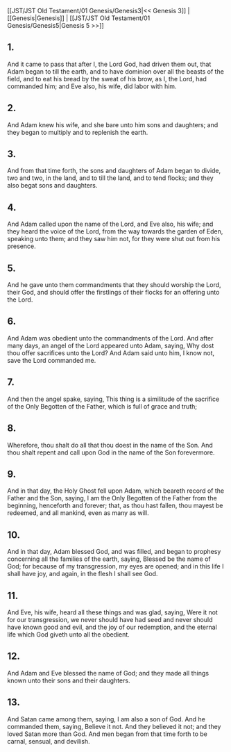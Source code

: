 [[JST/JST Old Testament/01 Genesis/Genesis3|<< Genesis 3]] | [[Genesis|Genesis]] | [[JST/JST Old Testament/01 Genesis/Genesis5|Genesis 5 >>]]
## 1.
And it came to pass that after I, the Lord God, had driven them out, that Adam began to till the earth, and to have dominion over all the beasts of the field, and to eat his bread by the sweat of his brow, as I, the Lord, had commanded him; and Eve also, his wife, did labor with him.
## 2.
And Adam knew his wife, and she bare unto him sons and daughters; and they began to multiply and to replenish the earth.
## 3.
And from that time forth, the sons and daughters of Adam began to divide, two and two, in the land, and to till the land, and to tend flocks; and they also begat sons and daughters.
## 4.
And Adam called upon the name of the Lord, and Eve also, his wife; and they heard the voice of the Lord, from the way towards the garden of Eden, speaking unto them; and they saw him not, for they were shut out from his presence.
## 5.
And he gave unto them commandments that they should worship the Lord, their God, and should offer the firstlings of their flocks for an offering unto the Lord.
## 6.
And Adam was obedient unto the commandments of the Lord. And after many days, an angel of the Lord appeared unto Adam, saying, Why dost thou offer sacrifices unto the Lord? And Adam said unto him, I know not, save the Lord commanded me.
## 7.
And then the angel spake, saying, This thing is a similitude of the sacrifice of the Only Begotten of the Father, which is full of grace and truth;
## 8.
Wherefore, thou shalt do all that thou doest in the name of the Son. And thou shalt repent and call upon God in the name of the Son forevermore.
## 9.
And in that day, the Holy Ghost fell upon Adam, which beareth record of the Father and the Son, saying, I am the Only Begotten of the Father from the beginning, henceforth and forever; that, as thou hast fallen, thou mayest be redeemed, and all mankind, even as many as will.
## 10.
And in that day, Adam blessed God, and was filled, and began to prophesy concerning all the families of the earth, saying, Blessed be the name of God; for because of my transgression, my eyes are opened; and in this life I shall have joy, and again, in the flesh I shall see God.
## 11.
And Eve, his wife, heard all these things and was glad, saying, Were it not for our transgression, we never should have had seed and never should have known good and evil, and the joy of our redemption, and the eternal life which God giveth unto all the obedient.
## 12.
And Adam and Eve blessed the name of God; and they made all things known unto their sons and their daughters.
## 13.
And Satan came among them, saying, I am also a son of God. And he commanded them, saying, Believe it not. And they believed it not; and they loved Satan more than God. And men began from that time forth to be carnal, sensual, and devilish.

